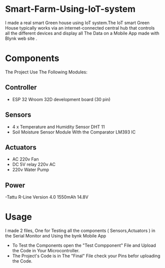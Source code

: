 # Smart-Farm-Using-IoT-system
I made a real smart Green house using IoT system.The IoT smart Green House  typically works via an internet-connected central hub that controls all the different devices and display all The Data on a Mobile App made with Blynk web site .
# Components
 The Project Use The Following Modules:
## Controller 
- ESP 32 Wroom 32D development board (30 pin)
## Sensors
- 4 x Temperature and Humidity Sensor DHT 11
- Soil Moisture Sensor Module With the Comparator LM393 IC
## Actuators
- AC 220v Fan
- DC 5V relay 220v AC
- 220v Water Pump
## Power
-Tattu R-Line Version 4.0 1550mAh 14.8V
# Usage 
I made 2 files, One for Testing all the components ( Sensors,Actuators ) in the Serial Monitor and Using the bynk Mobile App
- To Test the Components open the "Test Compponent" File and Upload the Code in Your Microcontroller.
- The Project's Code is in The "Final" File check your Pins befor uploading the Code. 
